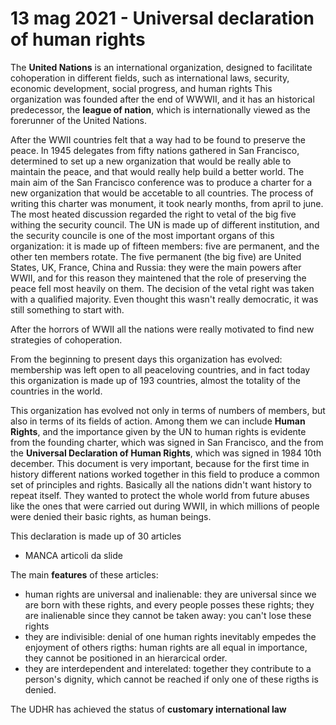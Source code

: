 # 13 mag 2021 - Universal declaration of human rights

The **United Nations** is an international organization, designed to facilitate cohoperation in different fields, such as international laws, security, economic development, social progress, and human rights
This organization was founded after the end of WWWII, and it has an historical predecessor, the **league of nation**, which is internationally viewed as the forerunner of the United Nations.

After the WWII countries felt that a way had to be found to preserve the peace. In 1945 delegates from fifty nations gathered in San Francisco, determined to set up a new organization that would be really able to maintain the peace, and that would really help build a better world.
The main aim of the San Francisco conference was to produce a charter for a new organization that would be accetable to all countries. The process of writing this charter was monument, it took nearly months, from april to june. 
The most heated discussion regarded the right to vetal of the big five withing the security council. The UN is made up of different institution, and the security councile is one of the most important organs of this organization: it is made up of fifteen members: five are permanent, and the other ten members rotate. The five permanent (the big five) are United States, UK, France, China and Russia: they were the main powers after WWII, and for this reason they maintened that the role of preserving the peace fell most heavily on them.
The decision of the vetal right was taken with a qualified majority. Even thought this wasn't really democratic, it was still something to start with.

After the horrors of WWII all the nations were really motivated to find new strategies of cohoperation.

From the beginning to present days this organization has evolved: membership was left open to all peaceloving countries, and in fact today this organization is made up of 193 countries, almost the totality of the countries in the world.

This organization has evolved not only in terms of numbers of members, but also in terms of its fields of action. Among them we can include **Human Rights**, and the importance given by the UN to human rights is evidente from the founding charter, which was signed in San Francisco, and the from the **Universal Declaration of Human Rights**, which was signed in 1984 10th december.
This document is very important, because for the first time in history different nations worked together in this field to produce a common set of principles and rights. Basically all the nations didn't want history to repeat itself. They wanted to protect the whole world from future abuses like the ones that were carried out during WWII, in which millions of people were denied their basic rights, as human beings.

This declaration is made up of 30 articles
- MANCA articoli da slide

The main **features** of these articles:
- human rights are universal and inalienable: they are universal since we are born with these rights, and every people posses these rights; they are inalienable since they cannot be taken away: you can't lose these rights
- they are indivisible: denial of one human rights inevitably empedes the enjoyment of others rigths: human rights are all equal in importance, they cannot be positioned in an hierarcical order.
- they are interdependent and interelated: together they contribute to a person's dignity, which cannot be reached if only one of these rigths is denied.

The UDHR has achieved the status of **customary international law**